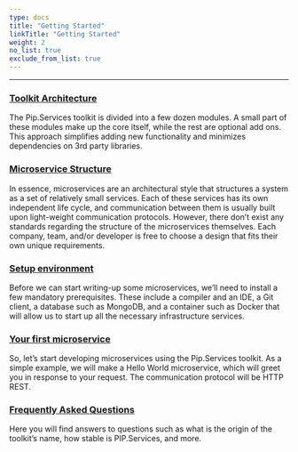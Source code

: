 ```yaml
---
type: docs
title: "Getting Started"
linkTitle: "Getting Started" 
weight: 2
no_list: true
exclude_from_list: true
---
```

---

### [Toolkit Architecture](toolkit_architecture)
The Pip.Services toolkit is divided into a few dozen modules. A small part of these modules make up the core itself, while the rest are optional add ons. This approach simplifies adding new functionality and minimizes dependencies on 3rd party libraries.

### [Microservice Structure](microservice_structure)
In essence, microservices are an architectural style that structures a system as a set of relatively small services. Each of these services has its own independent life cycle, and communication between them is usually built upon light-weight communication protocols. However, there don’t exist any standards regarding the structure of the microservices themselves. Each company, team, and/or developer is free to choose a design that fits their own unique requirements.

### [Setup environment](setup_environment)
Before we can start writing-up some microservices, we’ll need to install a few mandatory prerequisites. These include a compiler and an IDE, a Git client, a database such as MongoDB, and a container such as Docker that will allow us to start up all the necessary infrastructure services.

### [Your first microservice](your_first_microservice)
So, let’s start developing microservices using the Pip.Services toolkit. As a simple example, we will make a Hello World microservice, which will greet you in response to your request. The communication protocol will be HTTP REST.

### [Frequently Asked Questions](faq)
Here you will find answers to questions such as what is the origin of the toolkit’s name, how stable is PIP.Services, and more.
